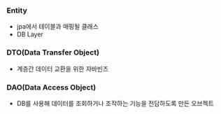 ### Entity
- jpa에서 테이블과 매핑될 클래스
- DB Layer

### DTO(Data Transfer Object)
- 계층간 데이터 교환을 위한 자바빈즈

### DAO(Data Access Object)
- DB를 사용해 데이터를 조회하거나 조작하는 기능을 전담하도록 만든 오브젝트
